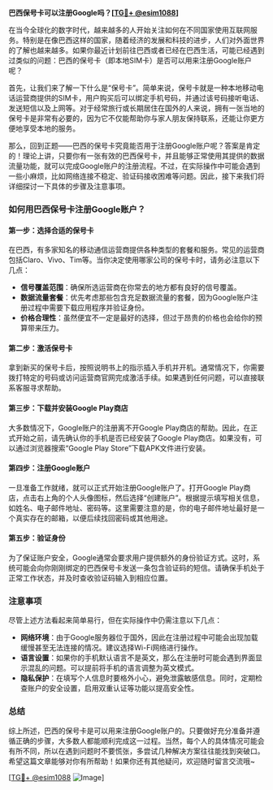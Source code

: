 **巴西保号卡可以注册Google吗？[[TG💪+ @esim1088](https://t.me/s/esim1088)]**

在当今全球化的数字时代，越来越多的人开始关注如何在不同国家使用互联网服务。特别是在像巴西这样的国家，随着经济的发展和科技的进步，人们对外面世界的了解也越来越多。如果你最近计划前往巴西或者已经在巴西生活，可能已经遇到过类似的问题：巴西的保号卡（即本地SIM卡）是否可以用来注册Google账户呢？

首先，让我们来了解一下什么是“保号卡”。简单来说，保号卡就是一种本地移动电话运营商提供的SIM卡，用户购买后可以绑定手机号码，并通过该号码接听电话、发送短信以及上网等。对于经常旅行或长期居住在国外的人来说，拥有一张当地的保号卡是非常有必要的，因为它不仅能帮助你与家人朋友保持联系，还能让你更方便地享受本地的服务。

那么，回到正题——巴西的保号卡究竟能否用于注册Google账户呢？答案是肯定的！理论上讲，只要你有一张有效的巴西保号卡，并且能够正常使用其提供的数据流量功能，就可以完成Google账户的注册流程。不过，在实际操作中可能会遇到一些小麻烦，比如网络连接不稳定、验证码接收困难等问题。因此，接下来我们将详细探讨一下具体的步骤及注意事项。

### 如何用巴西保号卡注册Google账户？

#### 第一步：选择合适的保号卡
在巴西，有多家知名的移动通信运营商提供各种类型的套餐和服务。常见的运营商包括Claro、Vivo、Tim等。当你决定使用哪家公司的保号卡时，请务必注意以下几点：
- **信号覆盖范围**：确保所选运营商在你常去的地方都有良好的信号覆盖。
- **数据流量套餐**：优先考虑那些包含充足数据流量的套餐，因为Google账户注册过程中需要下载应用程序并验证身份。
- **价格合理性**：虽然便宜不一定是最好的选择，但过于昂贵的价格也会给你的预算带来压力。

#### 第二步：激活保号卡
拿到新买的保号卡后，按照说明书上的指示插入手机并开机。通常情况下，你需要拨打特定的号码或访问运营商官网完成激活手续。如果遇到任何问题，可以直接联系客服寻求帮助。

#### 第三步：下载并安装Google Play商店
大多数情况下，Google账户的注册离不开Google Play商店的帮助。因此，在正式开始之前，请先确认你的手机是否已经安装了Google Play商店。如果没有，可以通过浏览器搜索“Google Play Store”下载APK文件进行安装。

#### 第四步：注册Google账户
一旦准备工作就绪，就可以正式开始注册Google账户了。打开Google Play商店，点击右上角的个人头像图标，然后选择“创建账户”。根据提示填写相关信息，如姓名、电子邮件地址、密码等。这里需要注意的是，你的电子邮件地址最好是一个真实存在的邮箱，以便后续找回密码或其他用途。

#### 第五步：验证身份
为了保证账户安全，Google通常会要求用户提供额外的身份验证方式。这时，系统可能会向你刚刚绑定的巴西保号卡发送一条包含验证码的短信。请确保手机处于正常工作状态，并及时查收验证码输入到相应位置。

### 注意事项

尽管上述方法看起来简单易行，但在实际操作中仍需注意以下几点：
- **网络环境**：由于Google服务器位于国外，因此在注册过程中可能会出现加载缓慢甚至无法连接的情况。建议选择Wi-Fi网络进行操作。
- **语言设置**：如果你的手机默认语言不是英文，那么在注册时可能会遇到界面显示混乱的问题。可以提前将手机的语言调整为英文模式。
- **隐私保护**：在填写个人信息时要格外小心，避免泄露敏感信息。同时，定期检查账户的安全设置，启用双重认证等功能以提高安全性。

### 总结

综上所述，巴西的保号卡是可以用来注册Google账户的。只要做好充分准备并遵循正确的步骤，大多数人都能顺利完成这一过程。当然，每个人的具体情况可能会有所不同，所以在遇到问题时不要慌张，多尝试几种解决方案往往能找到突破口。希望这篇文章能够对你有所帮助！如果你还有其他疑问，欢迎随时留言交流哦~

[[TG💪+ @esim1088](https://t.me/s/esim1088) ![Image](https://i.postimg.cc/4NQfJmqS/Snipaste-2025-05-13-00-14-12.png)]